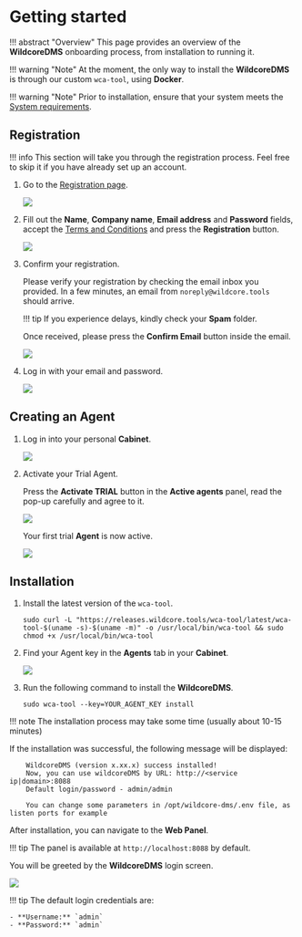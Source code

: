 
# Getting started

!!! abstract "Overview"
    This page provides an overview of the **WildcoreDMS** onboarding process, from installation to running it.

!!! warning "Note"
    At the moment, the only way to install the **WildcoreDMS** is through our custom `wca-tool`, using **Docker**.

!!! warning "Note"
    Prior to installation, ensure that your system meets the [System requirements](./requirements.md).

## Registration

!!! info
    This section will take you through the registration process. Feel free to skip it if you have already set up an account.

1. Go to the [Registration page](https://cabinet.wildcore.tools/auth/Registration).

    ![](../assets/onboarding/registration_empty.png)

2. Fill out the **Name**, **Company name**, **Email address** and **Password** fields, accept the  [Terms and Conditions](https://wildcore.tools/public-offer-agreement.pdf) and press the **Registration** button.

    ![](../assets/onboarding/registration_filled_out.png)

3. Confirm your registration.

    Please verify your registration by checking the email inbox you provided. In a few minutes, an email from `noreply@wildcore.tools` should arrive.
    
    !!! tip
        If you experience delays, kindly check your **Spam** folder.

    Once received, please press the **Confirm Email** button inside the email.

    ![](../assets/onboarding/confirm_email.png)

4. Log in with your email and password.

    ![](../assets/onboarding/registration_confirmed.png)

## Creating an Agent

1. Log in into your personal **Cabinet**.

    ![](../assets/onboarding/cabinet.png)

2. Activate your Trial Agent.

    Press the **Activate TRIAL** button in the **Active agents** panel, read the pop-up carefully and agree to it.

    ![](../assets/onboarding/activate_trial.png)

    Your first trial **Agent** is now active.

    ![](../assets/onboarding/active_agents.png)


## Installation

1. Install the latest version of the `wca-tool`.

    ```shell linenums="1"
    sudo curl -L "https://releases.wildcore.tools/wca-tool/latest/wca-tool-$(uname -s)-$(uname -m)" -o /usr/local/bin/wca-tool && sudo chmod +x /usr/local/bin/wca-tool
    ```

2. Find your Agent key in the **Agents** tab in your **Cabinet**.

    ![](../assets/onboarding/agents_agent_key.png)

3. Run the following command to install the **WildcoreDMS**.

    ```shell linenums="1"
    sudo wca-tool --key=YOUR_AGENT_KEY install 
    ```

!!! note
    The installation process may take some time (usually about 10-15 minutes)

If the installation was successful, the following message will be displayed:

```{ .shell .no-copy }
    WildcoreDMS (version x.xx.x) success installed!
    Now, you can use wildcoreDMS by URL: http://<service ip|domain>:8088
    Default login/password - admin/admin

    You can change some parameters in /opt/wildcore-dms/.env file, as listen ports for example
```

After installation, you can navigate to the **Web Panel**.

!!! tip
    The panel is available at `http://localhost:8088` by default.

You will be greeted by the **WildcoreDMS** login screen.

![](../assets/onboarding/wildcore_login.png)

!!! tip
    The default login credentials are:

    - **Username:** `admin`
    - **Password:** `admin`

 